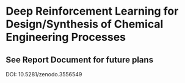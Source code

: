 # Deep Reinforcement Learning for Design/Synthesis of Chemical Engineering Processes

## See Report Document for future plans

DOI: 10.5281/zenodo.3556549
